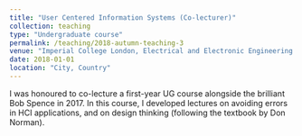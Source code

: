 ```yaml
---
title: "User Centered Information Systems (Co-lecturer)"
collection: teaching
type: "Undergraduate course"
permalink: /teaching/2018-autumn-teaching-3
venue: "Imperial College London, Electrical and Electronic Engineering Department"
date: 2018-01-01
location: "City, Country"
---
```


I was honoured to co-lecture a first-year UG course alongside the brilliant Bob Spence in 2017. In this course, I developed lectures on avoiding errors in HCI applications, and on design thinking (following the textbook by Don Norman). 

